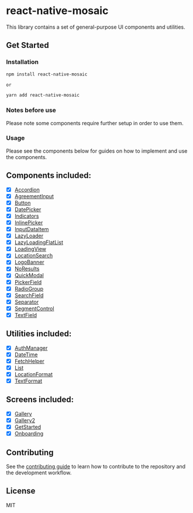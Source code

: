 # react-native-mosaic

This library contains a set of general-purpose UI components and utilities.

## Get Started

### Installation

```sh
npm install react-native-mosaic

or

yarn add react-native-mosaic
```

### Notes before use

Please note some components require further setup in order to use them.

### Usage

Please see the components below for guides on how to implement and use the components.

## Components included:

- [x] [Accordion](https://github.com/AdamLee321/react-native-mosaic/blob/master/docs/Accordion.md)
- [x] [AgreementInput](https://github.com/AdamLee321/react-native-mosaic/blob/master/docs/AgreementInput.md)
- [x] [Button](https://github.com/AdamLee321/react-native-mosaic/blob/master/docs/Button.md)
- [x] [DatePicker](https://github.com/AdamLee321/react-native-mosaic/blob/master/docs/DatePicker.md)
- [x] [Indicators](https://github.com/AdamLee321/react-native-mosaic/blob/master/docs/Indicators.md)
- [x] [InlinePicker](https://github.com/AdamLee321/react-native-mosaic/blob/master/docs/InlinePicker.md)
- [x] [InputDataItem](https://github.com/AdamLee321/react-native-mosaic/blob/master/docs/InputDataItem.md)
- [x] [LazyLoader](https://github.com/AdamLee321/react-native-mosaic/blob/master/docs/LazyLoader.md)
- [x] [LazyLoadingFlatList](https://github.com/AdamLee321/react-native-mosaic/blob/master/docs/LazyLoadingFlatList.md)
- [x] [LoadingView](https://github.com/AdamLee321/react-native-mosaic/blob/master/docs/LoadingView.md)
- [x] [LocationSearch](https://github.com/AdamLee321/react-native-mosaic/blob/master/docs/LocationSearch.md)
- [x] [LogoBanner](https://github.com/AdamLee321/react-native-mosaic/blob/master/docs/LogoBanner.md)
- [x] [NoResults](https://github.com/AdamLee321/react-native-mosaic/blob/master/docs/NoResults.md)
- [x] [QuickModal](https://github.com/AdamLee321/react-native-mosaic/blob/master/docs/QuickModal.md)
- [x] [PickerField](https://github.com/AdamLee321/react-native-mosaic/blob/master/docs/PickerField.md)
- [x] [RadioGroup](https://github.com/AdamLee321/react-native-mosaic/blob/master/docs/RadioGroup.md)
- [x] [SearchField](https://github.com/AdamLee321/react-native-mosaic/blob/master/docs/SearchBar.md)
- [x] [Separator](https://github.com/AdamLee321/react-native-mosaic/blob/master/docs/Separator.md)
- [x] [SegmentControl](https://github.com/AdamLee321/react-native-mosaic/blob/master/docs/SegmentControl.md)
- [x] [TextField](https://github.com/AdamLee321/react-native-mosaic/blob/master/docs/TextField.md)

## Utilities included:

- [x] [AuthManager](https://github.com/AdamLee321/react-native-mosaic/blob/master/docs/Utils/AuthManager.md)
- [x] [DateTime](https://github.com/AdamLee321/react-native-mosaic/blob/master/docs/Utils/DateTime.md)
- [x] [FetchHelper](https://github.com/AdamLee321/react-native-mosaic/blob/master/docs/Utils/FetchHelper.md)
- [x] [List](https://github.com/AdamLee321/react-native-mosaic/blob/master/docs/Utils/List.md)
- [x] [LocationFormat](https://github.com/AdamLee321/react-native-mosaic/blob/master/docs/Utils/LocationFormat.md)
- [x] [TextFormat](https://github.com/AdamLee321/react-native-mosaic/blob/master/docs/Utils/TextFormat.md)

## Screens included:

- [x] [Gallery](https://github.com/AdamLee321/react-native-mosaic/blob/master/docs/Gallery.md)
- [x] [Gallery2](https://github.com/AdamLee321/react-native-mosaic/blob/master/docs/Gallery2.md)
- [x] [GetStarted](https://github.com/AdamLee321/react-native-mosaic/blob/master/docs/GetStarted/GetStarted.md)
- [x] [Onboarding](https://github.com/AdamLee321/react-native-mosaic/blob/master/docs/Onboarding.md)

## Contributing

See the [contributing guide](CONTRIBUTING.md) to learn how to contribute to the repository and the development workflow.

## License

MIT
